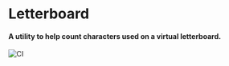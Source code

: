 # Letterboard

#### A utility to help count characters used on a virtual letterboard.

![CI](https://github.com/RevolutionTech/letterboard/actions/workflows/ci.yml/badge.svg)
